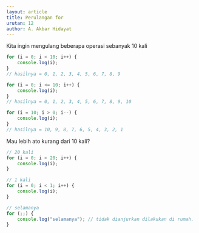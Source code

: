 ```yaml
---
layout: article
title: Perulangan for
urutan: 12
author: A. Akbar Hidayat
---
```


Kita ingin mengulang beberapa operasi sebanyak 10 kali

```javascript
for (i = 0; i < 10; i++) {
    console.log(i);
}
// hasilnya = 0, 1, 2, 3, 4, 5, 6, 7, 8, 9

for (i = 0; i <= 10; i++) {
    console.log(i);
}
// hasilnya = 0, 1, 2, 3, 4, 5, 6, 7, 8, 9, 10

for (i = 10; i > 0; i--) {
    console.log(i);
}
// hasilnya = 10, 9, 8, 7, 6, 5, 4, 3, 2, 1

```

Mau lebih ato kurang dari 10 kali?
``` javascript
// 20 kali
for (i = 0; i < 20; i++) {
    console.log(i);
}

// 1 kali
for (i = 0; i < 1; i++) {
    console.log(i);
}

// selamanya
for (;;) {
    console.log("selamanya"); // tidak dianjurkan dilakukan di rumah.
}
```